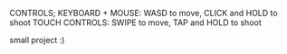 CONTROLS;
KEYBOARD + MOUSE: WASD to move, CLICK and HOLD to shoot
TOUCH CONTROLS: SWIPE to move, TAP and HOLD to shoot

small project :)

